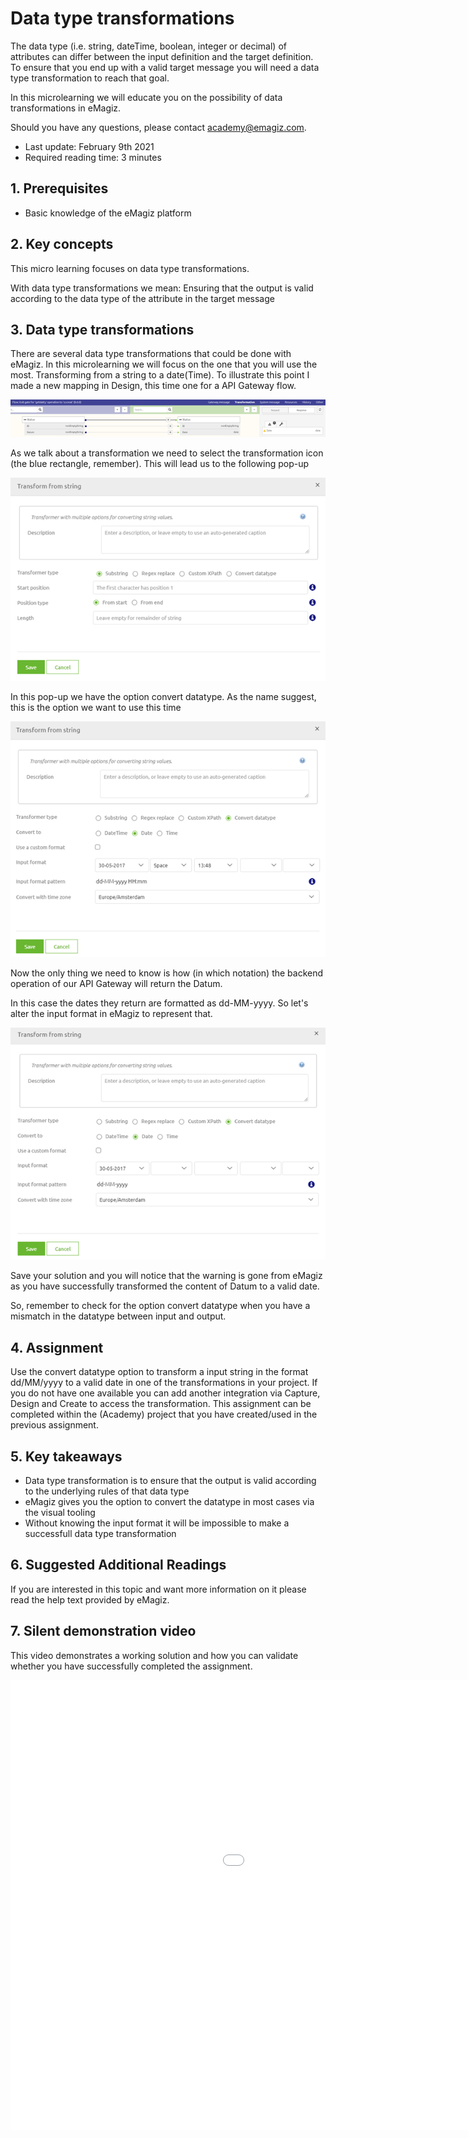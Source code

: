 # Data type transformations
The data type (i.e. string, dateTime, boolean, integer or decimal) of attributes can differ between the input definition and the target definition.
To ensure that you end up with a valid target message you will need a data type transformation to reach that goal.

In this microlearning we will educate you on the possibility of data transformations in eMagiz.

Should you have any questions, please contact academy@emagiz.com.

- Last update: February 9th 2021
- Required reading time: 3 minutes

## 1. Prerequisites
- Basic knowledge of the eMagiz platform

## 2. Key concepts
This micro learning focuses on data type transformations.

With data type transformations we mean: Ensuring that the output is valid according to the data type of the attribute in the target message

## 3. Data type transformations
There are several data type transformations that could be done with eMagiz. In this microlearning we will focus on the one that you will use the most.
Transforming from a string to a date(Time). To illustrate this point I made a new mapping in Design, this time one for a API Gateway flow.

<p align="center"><img src="../../img/microlearning/ml-data-type-transformations--data-type-transformation-starting-point.png"></p>

As we talk about a transformation we need to select the transformation icon (the blue rectangle, remember). This will lead us to the following pop-up

<p align="center"><img src="../../img/microlearning/ml-data-type-transformations--data-type-transformation-pop-up.png"></p>

In this pop-up we have the option convert datatype. As the name suggest, this is the option we want to use this time

<p align="center"><img src="../../img/microlearning/ml-data-type-transformations--data-type-transformation-pop-up-convert-datatype.png"></p>

Now the only thing we need to know is how (in which notation) the backend operation of our API Gateway will return the Datum. 

In this case the dates they return are formatted as dd-MM-yyyy. So let's alter the input format in eMagiz to represent that.

<p align="center"><img src="../../img/microlearning/ml-data-type-transformations--data-type-transformation-pop-up-convert-datatype-filled-in.png"></p>

Save your solution and you will notice that the warning is gone from eMagiz as you have successfully transformed the content of Datum to a valid date.

So, remember to check for the option convert datatype when you have a mismatch in the datatype between input and output.

## 4. Assignment

Use the convert datatype option to transform a input string in the format dd/MM/yyyy to a valid date in one of the transformations in your project. 
If you do not have one available you can add another integration via Capture, Design and Create to access the transformation.
This assignment can be completed within the (Academy) project that you have created/used in the previous assignment.

## 5. Key takeaways

- Data type transformation is to ensure that the output is valid according to the underlying rules of that data type
- eMagiz gives you the option to convert the datatype in most cases via the visual tooling
- Without knowing the input format it will be impossible to make a successfull data type transformation

## 6. Suggested Additional Readings

If you are interested in this topic and want more information on it please read the help text provided by eMagiz.

## 7. Silent demonstration video

This video demonstrates a working solution and how you can validate whether you have successfully completed the assignment.

<iframe width="1280" height="720" src="../../vid/microlearning/microlearning-data-type-transformations.mp4" frameborder="0" allow="accelerometer; autoplay; clipboard-write; encrypted-media; gyroscope; picture-in-picture" allowfullscreen></iframe>